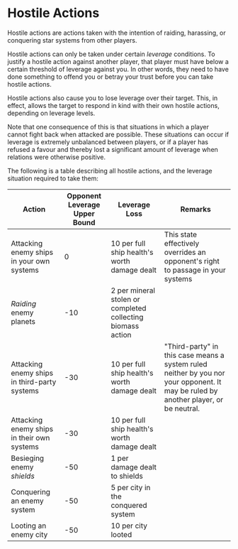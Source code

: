 # Hostile Actions

Hostile actions are actions taken with the intention of raiding, harassing, or conquering star systems from other players. 

Hostile actions can only be taken under certain *leverage* conditions. To justify a hostile action against another player, that player must have below a certain threshold of leverage against you. In other words, they need to have done something to offend you or betray your trust before you can take hostile actions.

Hostile actions also cause you to lose leverage over their target. This, in effect, allows the target to respond in kind with their own hostile actions, depending on leverage levels.

Note that one consequence of this is that situations in which a player cannot fight back when attacked are possible. These situations can occur if leverage is extremely unbalanced between players,
or if a player has refused a favour and thereby lost a significant amount of leverage when relations were otherwise positive.

The following is a table describing all hostile actions, and the leverage situation required to take them:

| Action                                       | Opponent Leverage Upper Bound | Leverage Loss                                               | Remarks                                                                                                                             |
|----------------------------------------------|-------------------------------|-------------------------------------------------------------|-------------------------------------------------------------------------------------------------------------------------------------|
| Attacking enemy ships in your own systems    | 0                             | 10 per full ship health's worth damage dealt                | This state effectively overrides an opponent's right to passage in your systems                                                     |
| *Raiding* enemy planets                      | -10                           | 2 per mineral stolen or completed collecting biomass action |                                                                                                                                     |
| Attacking enemy ships in third-party systems | -30                           | 10 per full ship health's worth damage dealt                | "Third-party" in this case means a system ruled neither by you nor your opponent. It may be ruled by another player, or be neutral. |
| Attacking enemy ships in their own systems   | -30                           | 10 per full ship health's worth damage dealt                |                                                                                                                                     |
| Besieging enemy *shields*                    | -50                           | 1 per damage dealt to shields                               |                                                                                                                                     |
| Conquering an enemy system                   | -50                           | 5 per city in the conquered system                          |                                                                                                                                     |
| Looting an enemy city                        | -50                           | 10 per city looted                                          |                                                                                                                                     |

